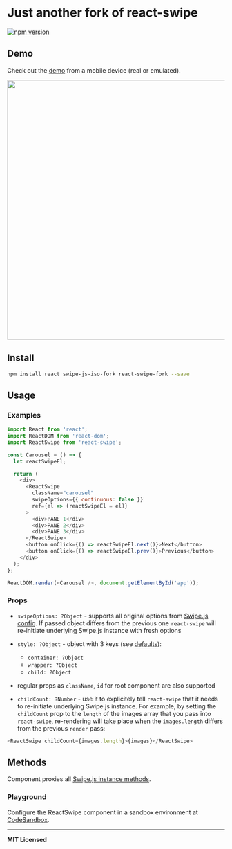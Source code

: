 # Just another fork of react-swipe

[![npm version](http://badge.fury.io/js/react-swipe-fork.svg)](http://badge.fury.io/js/react-swipe-fork)

## Demo

Check out the [demo](http://voronianski.github.io/react-swipe/demo/) from a mobile device (real or emulated).

<img src="https://user-images.githubusercontent.com/974035/34205307-30965ccc-e582-11e7-9384-fe1ce991ff4f.gif" width="600" />

## Install

```bash
npm install react swipe-js-iso-fork react-swipe-fork --save
```

## Usage

### Examples

```javascript
import React from 'react';
import ReactDOM from 'react-dom';
import ReactSwipe from 'react-swipe';

const Carousel = () => {
  let reactSwipeEl;

  return (
    <div>
      <ReactSwipe
        className="carousel"
        swipeOptions={{ continuous: false }}
        ref={el => (reactSwipeEl = el)}
      >
        <div>PANE 1</div>
        <div>PANE 2</div>
        <div>PANE 3</div>
      </ReactSwipe>
      <button onClick={() => reactSwipeEl.next()}>Next</button>
      <button onClick={() => reactSwipeEl.prev()}>Previous</button>
    </div>
  );
};

ReactDOM.render(<Carousel />, document.getElementById('app'));
```

### Props

- `swipeOptions: ?Object` - supports all original options from [Swipe.js config](https://github.com/voronianski/swipe-js-iso#config-options). If passed object differs from the previous one `react-swipe` will re-initiate underlying Swipe.js instance with fresh options

- `style: ?Object` - object with 3 keys (see [defaults](https://github.com/voronianski/react-swipe/blob/gh-pages/src/index.js#L28)):

  - `container: ?Object`
  - `wrapper: ?Object`
  - `child: ?Object`

- regular props as `className`, `id` for root component are also supported

- `childCount: ?Number` - use it to explicitely tell `react-swipe` that it needs to re-initiate underlying Swipe.js instance. For example, by setting the `childCount` prop to the `length` of the images array that you pass into `react-swipe`, re-rendering will take place when the `images.length` differs from the previous `render` pass:

```js
<ReactSwipe childCount={images.length}>{images}</ReactSwipe>
```

## Methods

Component proxies all [Swipe.js instance methods](https://github.com/voronianski/swipe-js-iso/#swipe-api).

### Playground

Configure the ReactSwipe component in a sandbox environment at [CodeSandbox](https://codesandbox.io/s/q86m8n9qnj).

---

**MIT Licensed**
